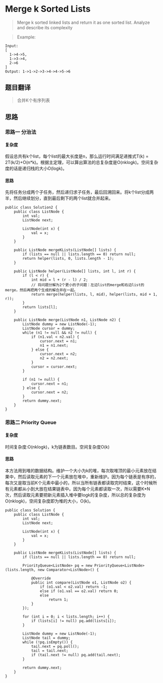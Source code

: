 # Merge k Sorted Lists #
>Merge k sorted linked lists and return it as one sorted list. Analyze and describe its complexity

>Example:

```
Input:
[
  1->4->5,
  1->3->4,
  2->6
]
Output: 1->1->2->3->4->4->5->6
```
## 题目翻译 ##
>合并K个有序列表

## 思路 ##
### 思路一 分治法 ###

#### 复杂度 ####
假设总共有k个list，每个list的最大长度是n，那么运行时间满足递推式T(k) = 2T(k/2)+O(n*k)。根据主定理，可以算出算法的总复杂度是O(nklogk)。空间复杂度的话是递归栈的大小O(logk)。
#### 思路 ####
先将任务分成两个子任务，然后递归求子任务，最后回溯回来。将k个list分成两半，然后继续划分，直到最后剩下的两个list就合并起来。

```
public class Solution2 {
	public class ListNode {
		int val;
		ListNode next;

		ListNode(int x) {
			val = x;
		}
	}

	public ListNode mergeKLists(ListNode[] lists) {
		if (lists == null || lists.length == 0) return null;
		return helper(lists, 0, lists.length - 1);
	}

	public ListNode helper(ListNode[] lists, int l, int r) {
		if (l < r) {
			int mid = l + (r - l) / 2;
			// 将问题分解为2个更小的子问题：左边list的merge和右边list的merge，然后再把两个生成的解合并在一起。
			return merge(helper(lists, l, mid), helper(lists, mid + 1, r));
		}
		return lists[l];
	}

	public ListNode merge(ListNode n1, ListNode n2) {
		ListNode dummy = new ListNode(-1);
		ListNode cursor = dummy;
		while (n1 != null && n2 != null) {
			if (n1.val < n2.val) {
				cursor.next = n1;
				n1 = n1.next;
			} else {
				cursor.next = n2;
				n2 = n2.next;
			}
			cursor = cursor.next;
		}

		if (n1 != null) {
			cursor.next = n1;
		} else {
			cursor.next = n2;
		}
		return dummy.next;
	}
}
```

### 思路二 Priority Queue ###

#### 复杂度 ####
时间复杂度:O(nklogk)，k为链表数目。空间复杂度O(k)
#### 思路 ####
本方法用到堆的数据结构。维护一个大小为k的堆，每次取堆顶的最小元素放在结果中，然后读取元素的下一个元素放在堆中，重新维护。因为每个链表是有序的，每次又是取当前K个元素中最小的，所以当所有链表都读取完时结束，这个时候所有元素都从小到大放在结果链表中。因为每个元素都读取一次，所以需要K*N次，然后读取元素要把新元素插入堆中要logk的复杂度，所以总的复杂度为O(nklogk)，空间复杂度即为堆的大小，O(k)。

```
public class Solution {
	public class ListNode {
		int val;
		ListNode next;

		ListNode(int x) {
			val = x;
		}
	}

	public ListNode mergeKLists(ListNode[] lists) {
		if (lists == null || lists.length == 0) return null;

		PriorityQueue<ListNode> pq = new PriorityQueue<ListNode>(lists.length, new Comparator<ListNode>() {

			@Override
			public int compare(ListNode o1, ListNode o2) {
				if (o1.val < o2.val) return -1;
				else if (o1.val == o2.val) return 0;
				else
					return 1;
			}
		});

		for (int i = 0; i < lists.length; i++) {
			if (lists[i] != null) pq.add(lists[i]);
		}

		ListNode dummy = new ListNode(-1);
		ListNode tail = dummy;
		while (!pq.isEmpty()) {
			tail.next = pq.poll();
			tail = tail.next;
			if (tail.next != null) pq.add(tail.next);
		}

		return dummy.next;
	}
}

```
